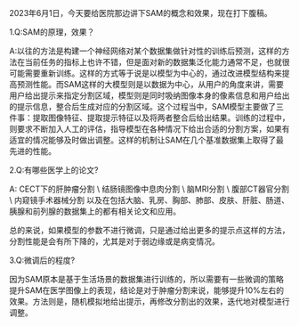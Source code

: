 2023年6月1日，今天要给医院那边讲下SAM的概念和效果，现在打下腹稿。

1.Q:SAM的原理，效果？

A:以往的方法是构建一个神经网络对某个数据集做针对性的训练后预测，这样的方法在当前任务的指标上也许不错，但是面对新的数据集泛化能力通常不足，也就很可能需要重新训练。这样的方式等于说是以模型为中心的，通过改进模型结构来提高预测性能。而SAM这样的大模型则是以数据为中心，从用户的角度来讲，需要用户给出提示来指定分割区域，模型则是同时吸纳图像本身的像素信息和用户给出的提示信息，整合后生成对应的分割区域。这个过程当中，SAM模型主要做了三件事：提取图像特征、提取提示特征以及将两者整合后给出结果。训练的过程中，则要求不断加入人工的评估，指导模型在各种情况下给出合适的分割方案，如果有适宜的情况能够及时做出调整。这样的机制让SAM在几个基准数据集上取得了最先进的性能。

2.Q:有哪些医学上的论文?

A: CECT下的肝肿瘤分割 \ 结肠镜图像中息肉分割 \ 脑MRI分割 \ 腹部CT器官分割 \ 内窥镜手术器械分割 以及在包括大脑、乳房、胸部、肺部、皮肤、肝脏、肠道、胰腺和前列腺的数据集上的都有相关论文和应用。

总的来说，如果模型的参数不进行微调，只是通过给出更多的提示点这样的方法，分割性能是会有所下降的，尤其是对于弱边缘或是病变情况。

3.Q:微调后的程度?

因为SAM原本是基于生活场景的数据集进行训练的，所以需要有一些微调的策略提升SAM在医学图像上的表现，结论是对于肿瘤分割来说，能够提升10%左右的效果。方法则是，随机模拟地给出提示，再修改分割出的效果，迭代地对模型进行调整。